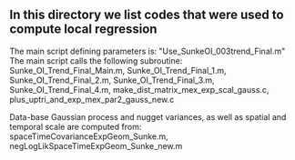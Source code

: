## In this directory we list codes that were used to compute local regression

The main script defining parameters is: "Use_SunkeOI_003trend_Final.m"
The main script calls the following subroutine: 
Sunke_OI_Trend_Final_Main.m, Sunke_OI_Trend_Final_1.m, Sunke_OI_Trend_Final_2.m, Sunke_OI_Trend_Final_3.m, Sunke_OI_Trend_Final_4.m, make_dist_matrix_mex_exp_scal_gauss.c, plus_uptri_and_exp_mex_par2_gauss_new.c

Data-base Gaussian process and nugget variances, as well as spatial and temporal scale are computed from: spaceTimeCovarianceExpGeom_Sunke.m, negLogLikSpaceTimeExpGeom_Sunke_new.m
